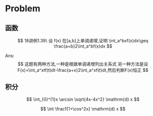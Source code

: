 # Problem

## 函数
$$
18讲例1.39\ 设 f(x) 在[a,b]上单调递增,证明 \int_a^bxf(x)dx\geq \frac{a+b}2\int_a^bf(x)dx
$$

Ans:
$$
这题有两种方法,一种是根据单调递增列出关系式
另一种方法是设F(x)=\int_a^xtf(t)dt-\frac{a+x}2\int_a^xf(t)dt,然后判断F(x)恒正
$$

## 积分

$$
\int_{0}^{1}x \arcsin \sqrt{4x-4x^2} \mathrm{d} x 
$$

$$
\int \frac1{1+\cos^2x} \mathrm{d} x 
$$